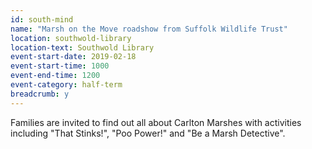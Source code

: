 ```yaml
---
id: south-mind
name: "Marsh on the Move roadshow from Suffolk Wildlife Trust"
location: southwold-library
location-text: Southwold Library
event-start-date: 2019-02-18
event-start-time: 1000
event-end-time: 1200
event-category: half-term
breadcrumb: y
---
```


Families are invited to find out all about Carlton Marshes with activities including "That Stinks!", "Poo Power!" and "Be a Marsh Detective".
